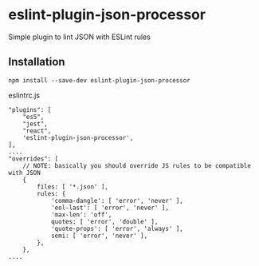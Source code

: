 # eslint-plugin-json-processor
Simple plugin to lint JSON with ESLint rules

## Installation

`npm install --save-dev eslint-plugin-json-processor`

eslintrc.js
```...
"plugins": [
    "es5",
    "jest",
    "react",
    'eslint-plugin-json-processor',
],
....
"overrides": [
    // NOTE: basically you should override JS rules to be compatible with JSON
    {
        files: [ '*.json' ],
        rules: {
            'comma-dangle': [ 'error', 'never' ],
            'eol-last': [ 'error', 'never' ],
            'max-len': 'off',
            quotes: [ 'error', 'double' ],
            'quote-props': [ 'error', 'always' ],
            semi: [ 'error', 'never' ],
        },
    },
....
``` 
